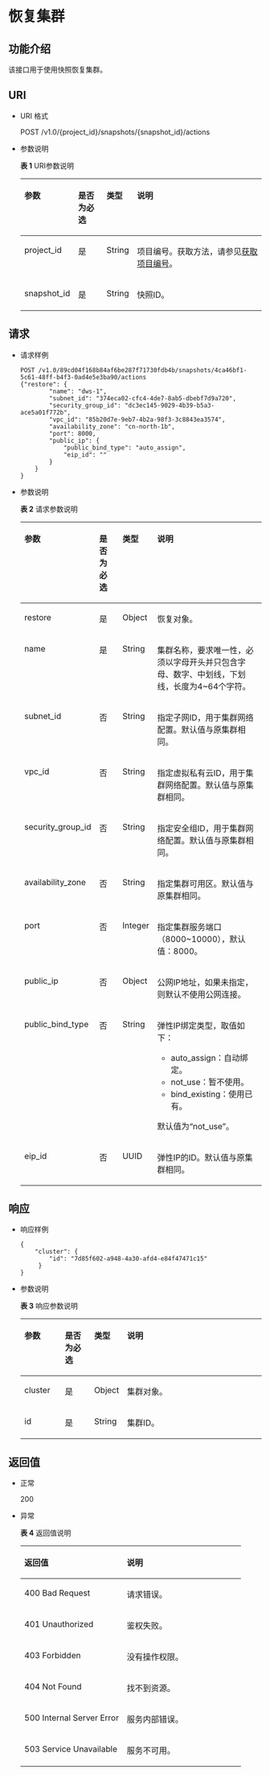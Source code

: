 # 恢复集群<a name="dws_02_0032"></a>

## 功能介绍<a name="s4bb187ea1af94154b7c794fc9f01b061"></a>

该接口用于使用快照恢复集群。

## URI<a name="s6a55719cec1c4188a8156444c922d0d5"></a>

-   URI 格式

    POST /v1.0/\{project\_id\}/snapshots/\{snapshot\_id\}/actions

-   参数说明

    **表 1**  URI参数说明

    <a name="zh-cn_topic_0084768514_table64754634"></a>
    <table><thead align="left"><tr id="zh-cn_topic_0084768514_row57662920"><th class="cellrowborder" valign="top" width="17.700000000000003%" id="mcps1.2.5.1.1"><p id="zh-cn_topic_0084768514_p40184969"><a name="zh-cn_topic_0084768514_p40184969"></a><a name="zh-cn_topic_0084768514_p40184969"></a>参数</p>
    </th>
    <th class="cellrowborder" valign="top" width="12.48%" id="mcps1.2.5.1.2"><p id="zh-cn_topic_0084768514_p33757095"><a name="zh-cn_topic_0084768514_p33757095"></a><a name="zh-cn_topic_0084768514_p33757095"></a>是否为必选</p>
    </th>
    <th class="cellrowborder" valign="top" width="10.3%" id="mcps1.2.5.1.3"><p id="zh-cn_topic_0084768514_p49970185"><a name="zh-cn_topic_0084768514_p49970185"></a><a name="zh-cn_topic_0084768514_p49970185"></a>类型</p>
    </th>
    <th class="cellrowborder" valign="top" width="59.52%" id="mcps1.2.5.1.4"><p id="zh-cn_topic_0084768514_p21053208"><a name="zh-cn_topic_0084768514_p21053208"></a><a name="zh-cn_topic_0084768514_p21053208"></a>说明</p>
    </th>
    </tr>
    </thead>
    <tbody><tr id="zh-cn_topic_0084768514_row27588283"><td class="cellrowborder" valign="top" width="17.700000000000003%" headers="mcps1.2.5.1.1 "><p id="zh-cn_topic_0084768514_p20058459"><a name="zh-cn_topic_0084768514_p20058459"></a><a name="zh-cn_topic_0084768514_p20058459"></a>project_id</p>
    </td>
    <td class="cellrowborder" valign="top" width="12.48%" headers="mcps1.2.5.1.2 "><p id="zh-cn_topic_0084768514_p14122463"><a name="zh-cn_topic_0084768514_p14122463"></a><a name="zh-cn_topic_0084768514_p14122463"></a>是</p>
    </td>
    <td class="cellrowborder" valign="top" width="10.3%" headers="mcps1.2.5.1.3 "><p id="zh-cn_topic_0084768514_p3068848"><a name="zh-cn_topic_0084768514_p3068848"></a><a name="zh-cn_topic_0084768514_p3068848"></a>String</p>
    </td>
    <td class="cellrowborder" valign="top" width="59.52%" headers="mcps1.2.5.1.4 "><p id="p2031732215610"><a name="p2031732215610"></a><a name="p2031732215610"></a>项目编号。获取方法，请参见<a href="获取项目编号.md">获取项目编号</a>。</p>
    </td>
    </tr>
    <tr id="radbf3bb5426943b68cb03a24c2cf64b2"><td class="cellrowborder" valign="top" width="17.700000000000003%" headers="mcps1.2.5.1.1 "><p id="a03c8eca6755c43a48a273c9bf1365e53"><a name="a03c8eca6755c43a48a273c9bf1365e53"></a><a name="a03c8eca6755c43a48a273c9bf1365e53"></a>snapshot_id</p>
    </td>
    <td class="cellrowborder" valign="top" width="12.48%" headers="mcps1.2.5.1.2 "><p id="a3bba5ae3c1bc4bcda5c516b68eb651ef"><a name="a3bba5ae3c1bc4bcda5c516b68eb651ef"></a><a name="a3bba5ae3c1bc4bcda5c516b68eb651ef"></a>是</p>
    </td>
    <td class="cellrowborder" valign="top" width="10.3%" headers="mcps1.2.5.1.3 "><p id="a7b0d688b70084f788ae2a5621c89bb0c"><a name="a7b0d688b70084f788ae2a5621c89bb0c"></a><a name="a7b0d688b70084f788ae2a5621c89bb0c"></a>String</p>
    </td>
    <td class="cellrowborder" valign="top" width="59.52%" headers="mcps1.2.5.1.4 "><p id="ad85c0540149049c9bbaec6f01f90fa8d"><a name="ad85c0540149049c9bbaec6f01f90fa8d"></a><a name="ad85c0540149049c9bbaec6f01f90fa8d"></a>快照ID。</p>
    </td>
    </tr>
    </tbody>
    </table>


## 请求<a name="sa8d6a7d82f7142a0b8f412a419261ad6"></a>

-   请求样例

    ```
    POST /v1.0/89cd04f168b84af6be287f71730fdb4b/snapshots/4ca46bf1-5c61-48ff-b4f3-0ad4e5e3ba90/actions
    {"restore": {
            "name": "dws-1",
            "subnet_id": "374eca02-cfc4-4de7-8ab5-dbebf7d9a720",
            "security_group_id": "dc3ec145-9029-4b39-b5a3-ace5a01f772b",
            "vpc_id": "85b20d7e-9eb7-4b2a-98f3-3c8843ea3574",
            "availability_zone": "cn-north-1b",
            "port": 8000,
            "public_ip": {
                "public_bind_type": "auto_assign",
                "eip_id": ""
            }
        }
    }
    ```


-   参数说明

    **表 2**  请求参数说明

    <a name="zh-cn_topic_0084768514_table20206181"></a>
    <table><thead align="left"><tr id="zh-cn_topic_0084768514_row50448354"><th class="cellrowborder" valign="top" width="18.91%" id="mcps1.2.5.1.1"><p id="zh-cn_topic_0084768514_p59784887"><a name="zh-cn_topic_0084768514_p59784887"></a><a name="zh-cn_topic_0084768514_p59784887"></a>参数</p>
    </th>
    <th class="cellrowborder" valign="top" width="12.73%" id="mcps1.2.5.1.2"><p id="zh-cn_topic_0084768514_p10737664"><a name="zh-cn_topic_0084768514_p10737664"></a><a name="zh-cn_topic_0084768514_p10737664"></a>是否为必选</p>
    </th>
    <th class="cellrowborder" valign="top" width="11.15%" id="mcps1.2.5.1.3"><p id="zh-cn_topic_0084768514_p64444454"><a name="zh-cn_topic_0084768514_p64444454"></a><a name="zh-cn_topic_0084768514_p64444454"></a>类型</p>
    </th>
    <th class="cellrowborder" valign="top" width="57.21000000000001%" id="mcps1.2.5.1.4"><p id="zh-cn_topic_0084768514_p52618256"><a name="zh-cn_topic_0084768514_p52618256"></a><a name="zh-cn_topic_0084768514_p52618256"></a>说明</p>
    </th>
    </tr>
    </thead>
    <tbody><tr id="zh-cn_topic_0084768514_row34220326"><td class="cellrowborder" valign="top" width="18.91%" headers="mcps1.2.5.1.1 "><p id="zh-cn_topic_0084768514_p20383058"><a name="zh-cn_topic_0084768514_p20383058"></a><a name="zh-cn_topic_0084768514_p20383058"></a>restore</p>
    </td>
    <td class="cellrowborder" valign="top" width="12.73%" headers="mcps1.2.5.1.2 "><p id="zh-cn_topic_0084768514_p40414969"><a name="zh-cn_topic_0084768514_p40414969"></a><a name="zh-cn_topic_0084768514_p40414969"></a>是</p>
    </td>
    <td class="cellrowborder" valign="top" width="11.15%" headers="mcps1.2.5.1.3 "><p id="zh-cn_topic_0084768514_p52387077"><a name="zh-cn_topic_0084768514_p52387077"></a><a name="zh-cn_topic_0084768514_p52387077"></a>Object</p>
    </td>
    <td class="cellrowborder" valign="top" width="57.21000000000001%" headers="mcps1.2.5.1.4 "><p id="zh-cn_topic_0084768514_p15494878"><a name="zh-cn_topic_0084768514_p15494878"></a><a name="zh-cn_topic_0084768514_p15494878"></a>恢复对象。</p>
    </td>
    </tr>
    <tr id="zh-cn_topic_0084768514_row5236179"><td class="cellrowborder" valign="top" width="18.91%" headers="mcps1.2.5.1.1 "><p id="zh-cn_topic_0084768514_p21477321"><a name="zh-cn_topic_0084768514_p21477321"></a><a name="zh-cn_topic_0084768514_p21477321"></a>name</p>
    </td>
    <td class="cellrowborder" valign="top" width="12.73%" headers="mcps1.2.5.1.2 "><p id="zh-cn_topic_0084768514_p61941440"><a name="zh-cn_topic_0084768514_p61941440"></a><a name="zh-cn_topic_0084768514_p61941440"></a>是</p>
    </td>
    <td class="cellrowborder" valign="top" width="11.15%" headers="mcps1.2.5.1.3 "><p id="zh-cn_topic_0084768514_p51200735"><a name="zh-cn_topic_0084768514_p51200735"></a><a name="zh-cn_topic_0084768514_p51200735"></a>String</p>
    </td>
    <td class="cellrowborder" valign="top" width="57.21000000000001%" headers="mcps1.2.5.1.4 "><p id="zh-cn_topic_0084768514_p53618895"><a name="zh-cn_topic_0084768514_p53618895"></a><a name="zh-cn_topic_0084768514_p53618895"></a>集群名称，要求唯一性，必须以字母开头并只包含字母、数字、中划线，下划线，长度为4~64个字符。</p>
    </td>
    </tr>
    <tr id="zh-cn_topic_0084768514_row11272110"><td class="cellrowborder" valign="top" width="18.91%" headers="mcps1.2.5.1.1 "><p id="zh-cn_topic_0084768514_p40625737"><a name="zh-cn_topic_0084768514_p40625737"></a><a name="zh-cn_topic_0084768514_p40625737"></a>subnet_id</p>
    </td>
    <td class="cellrowborder" valign="top" width="12.73%" headers="mcps1.2.5.1.2 "><p id="zh-cn_topic_0084768514_p2350413"><a name="zh-cn_topic_0084768514_p2350413"></a><a name="zh-cn_topic_0084768514_p2350413"></a>否</p>
    </td>
    <td class="cellrowborder" valign="top" width="11.15%" headers="mcps1.2.5.1.3 "><p id="zh-cn_topic_0084768514_p56165728"><a name="zh-cn_topic_0084768514_p56165728"></a><a name="zh-cn_topic_0084768514_p56165728"></a>String</p>
    </td>
    <td class="cellrowborder" valign="top" width="57.21000000000001%" headers="mcps1.2.5.1.4 "><p id="zh-cn_topic_0084768514_p53130157"><a name="zh-cn_topic_0084768514_p53130157"></a><a name="zh-cn_topic_0084768514_p53130157"></a>指定子网ID，用于集群网络配置。默认值与原集群相同。</p>
    </td>
    </tr>
    <tr id="zh-cn_topic_0084768514_row8409368"><td class="cellrowborder" valign="top" width="18.91%" headers="mcps1.2.5.1.1 "><p id="zh-cn_topic_0084768514_p10070188"><a name="zh-cn_topic_0084768514_p10070188"></a><a name="zh-cn_topic_0084768514_p10070188"></a>vpc_id</p>
    </td>
    <td class="cellrowborder" valign="top" width="12.73%" headers="mcps1.2.5.1.2 "><p id="zh-cn_topic_0084768514_p10378893"><a name="zh-cn_topic_0084768514_p10378893"></a><a name="zh-cn_topic_0084768514_p10378893"></a>否</p>
    </td>
    <td class="cellrowborder" valign="top" width="11.15%" headers="mcps1.2.5.1.3 "><p id="zh-cn_topic_0084768514_p35383970"><a name="zh-cn_topic_0084768514_p35383970"></a><a name="zh-cn_topic_0084768514_p35383970"></a>String</p>
    </td>
    <td class="cellrowborder" valign="top" width="57.21000000000001%" headers="mcps1.2.5.1.4 "><p id="zh-cn_topic_0084768514_p47529299"><a name="zh-cn_topic_0084768514_p47529299"></a><a name="zh-cn_topic_0084768514_p47529299"></a>指定虚拟私有云ID，用于集群网络配置。默认值与原集群相同。</p>
    </td>
    </tr>
    <tr id="zh-cn_topic_0084768514_row25110514"><td class="cellrowborder" valign="top" width="18.91%" headers="mcps1.2.5.1.1 "><p id="zh-cn_topic_0084768514_p20685786"><a name="zh-cn_topic_0084768514_p20685786"></a><a name="zh-cn_topic_0084768514_p20685786"></a>security_group_id</p>
    </td>
    <td class="cellrowborder" valign="top" width="12.73%" headers="mcps1.2.5.1.2 "><p id="zh-cn_topic_0084768514_p64935954"><a name="zh-cn_topic_0084768514_p64935954"></a><a name="zh-cn_topic_0084768514_p64935954"></a>否</p>
    </td>
    <td class="cellrowborder" valign="top" width="11.15%" headers="mcps1.2.5.1.3 "><p id="zh-cn_topic_0084768514_p25320898"><a name="zh-cn_topic_0084768514_p25320898"></a><a name="zh-cn_topic_0084768514_p25320898"></a>String</p>
    </td>
    <td class="cellrowborder" valign="top" width="57.21000000000001%" headers="mcps1.2.5.1.4 "><p id="zh-cn_topic_0084768514_p37726867"><a name="zh-cn_topic_0084768514_p37726867"></a><a name="zh-cn_topic_0084768514_p37726867"></a>指定安全组ID，用于集群网络配置。默认值与原集群相同。</p>
    </td>
    </tr>
    <tr id="zh-cn_topic_0084768514_row3997487"><td class="cellrowborder" valign="top" width="18.91%" headers="mcps1.2.5.1.1 "><p id="zh-cn_topic_0084768514_p55361044"><a name="zh-cn_topic_0084768514_p55361044"></a><a name="zh-cn_topic_0084768514_p55361044"></a>availability_zone</p>
    </td>
    <td class="cellrowborder" valign="top" width="12.73%" headers="mcps1.2.5.1.2 "><p id="zh-cn_topic_0084768514_p55059565"><a name="zh-cn_topic_0084768514_p55059565"></a><a name="zh-cn_topic_0084768514_p55059565"></a>否</p>
    </td>
    <td class="cellrowborder" valign="top" width="11.15%" headers="mcps1.2.5.1.3 "><p id="zh-cn_topic_0084768514_p30639779"><a name="zh-cn_topic_0084768514_p30639779"></a><a name="zh-cn_topic_0084768514_p30639779"></a>String</p>
    </td>
    <td class="cellrowborder" valign="top" width="57.21000000000001%" headers="mcps1.2.5.1.4 "><p id="zh-cn_topic_0084768514_p65903005"><a name="zh-cn_topic_0084768514_p65903005"></a><a name="zh-cn_topic_0084768514_p65903005"></a>指定集群可用区。默认值与原集群相同。</p>
    </td>
    </tr>
    <tr id="zh-cn_topic_0084768514_row36319496"><td class="cellrowborder" valign="top" width="18.91%" headers="mcps1.2.5.1.1 "><p id="zh-cn_topic_0084768514_p56198103"><a name="zh-cn_topic_0084768514_p56198103"></a><a name="zh-cn_topic_0084768514_p56198103"></a>port</p>
    </td>
    <td class="cellrowborder" valign="top" width="12.73%" headers="mcps1.2.5.1.2 "><p id="zh-cn_topic_0084768514_p55752527"><a name="zh-cn_topic_0084768514_p55752527"></a><a name="zh-cn_topic_0084768514_p55752527"></a>否</p>
    </td>
    <td class="cellrowborder" valign="top" width="11.15%" headers="mcps1.2.5.1.3 "><p id="zh-cn_topic_0084768514_p19660823"><a name="zh-cn_topic_0084768514_p19660823"></a><a name="zh-cn_topic_0084768514_p19660823"></a>Integer</p>
    </td>
    <td class="cellrowborder" valign="top" width="57.21000000000001%" headers="mcps1.2.5.1.4 "><p id="zh-cn_topic_0084768514_p49022807"><a name="zh-cn_topic_0084768514_p49022807"></a><a name="zh-cn_topic_0084768514_p49022807"></a>指定集群服务端口（8000~10000），默认值：8000。</p>
    </td>
    </tr>
    <tr id="zh-cn_topic_0084768514_row38552084"><td class="cellrowborder" valign="top" width="18.91%" headers="mcps1.2.5.1.1 "><p id="zh-cn_topic_0084768514_p35711100"><a name="zh-cn_topic_0084768514_p35711100"></a><a name="zh-cn_topic_0084768514_p35711100"></a>public_ip</p>
    </td>
    <td class="cellrowborder" valign="top" width="12.73%" headers="mcps1.2.5.1.2 "><p id="zh-cn_topic_0084768514_p6918001"><a name="zh-cn_topic_0084768514_p6918001"></a><a name="zh-cn_topic_0084768514_p6918001"></a>否</p>
    </td>
    <td class="cellrowborder" valign="top" width="11.15%" headers="mcps1.2.5.1.3 "><p id="zh-cn_topic_0084768514_p23487194"><a name="zh-cn_topic_0084768514_p23487194"></a><a name="zh-cn_topic_0084768514_p23487194"></a>Object</p>
    </td>
    <td class="cellrowborder" valign="top" width="57.21000000000001%" headers="mcps1.2.5.1.4 "><p id="zh-cn_topic_0084768514_p23414560"><a name="zh-cn_topic_0084768514_p23414560"></a><a name="zh-cn_topic_0084768514_p23414560"></a>公网IP地址，如果未指定，则默认不使用公网连接。</p>
    </td>
    </tr>
    <tr id="zh-cn_topic_0084768514_row9404449"><td class="cellrowborder" valign="top" width="18.91%" headers="mcps1.2.5.1.1 "><p id="zh-cn_topic_0084768514_p23562876"><a name="zh-cn_topic_0084768514_p23562876"></a><a name="zh-cn_topic_0084768514_p23562876"></a>public_bind_type</p>
    </td>
    <td class="cellrowborder" valign="top" width="12.73%" headers="mcps1.2.5.1.2 "><p id="zh-cn_topic_0084768514_p29544808"><a name="zh-cn_topic_0084768514_p29544808"></a><a name="zh-cn_topic_0084768514_p29544808"></a>否</p>
    </td>
    <td class="cellrowborder" valign="top" width="11.15%" headers="mcps1.2.5.1.3 "><p id="zh-cn_topic_0084768514_p44319244"><a name="zh-cn_topic_0084768514_p44319244"></a><a name="zh-cn_topic_0084768514_p44319244"></a>String</p>
    </td>
    <td class="cellrowborder" valign="top" width="57.21000000000001%" headers="mcps1.2.5.1.4 "><p id="zh-cn_topic_0084768514_p33089041"><a name="zh-cn_topic_0084768514_p33089041"></a><a name="zh-cn_topic_0084768514_p33089041"></a>弹性IP绑定类型，取值如下：</p>
    <a name="zh-cn_topic_0084768514_ul29365919"></a><a name="zh-cn_topic_0084768514_ul29365919"></a><ul id="zh-cn_topic_0084768514_ul29365919"><li>auto_assign：自动绑定。</li><li>not_use：暂不使用。</li><li>bind_existing：使用已有。</li></ul>
    <p id="zh-cn_topic_0084768514_p27997"><a name="zh-cn_topic_0084768514_p27997"></a><a name="zh-cn_topic_0084768514_p27997"></a>默认值为“not_use”。</p>
    </td>
    </tr>
    <tr id="r964166d21017459f9912ea5ad7bf6d3c"><td class="cellrowborder" valign="top" width="18.91%" headers="mcps1.2.5.1.1 "><p id="a91e89514786b46448b22d3f157ee648d"><a name="a91e89514786b46448b22d3f157ee648d"></a><a name="a91e89514786b46448b22d3f157ee648d"></a>eip_id</p>
    </td>
    <td class="cellrowborder" valign="top" width="12.73%" headers="mcps1.2.5.1.2 "><p id="aaff17b9d410141f1aaa51efa920eb5bf"><a name="aaff17b9d410141f1aaa51efa920eb5bf"></a><a name="aaff17b9d410141f1aaa51efa920eb5bf"></a>否</p>
    </td>
    <td class="cellrowborder" valign="top" width="11.15%" headers="mcps1.2.5.1.3 "><p id="af5adcb82da99406d9519e1d1b58d80ec"><a name="af5adcb82da99406d9519e1d1b58d80ec"></a><a name="af5adcb82da99406d9519e1d1b58d80ec"></a>UUID</p>
    </td>
    <td class="cellrowborder" valign="top" width="57.21000000000001%" headers="mcps1.2.5.1.4 "><p id="a7b7e148071784e248e63a862fd240a02"><a name="a7b7e148071784e248e63a862fd240a02"></a><a name="a7b7e148071784e248e63a862fd240a02"></a>弹性IP的ID。默认值与原集群相同。</p>
    </td>
    </tr>
    </tbody>
    </table>


## 响应<a name="sb3ef013c33a348739e46163a3251532e"></a>

-   响应样例

    ```
    {
        "cluster": {
            "id": "7d85f602-a948-4a30-afd4-e84f47471c15"
         }
    }
    ```


-   参数说明

    **表 3**  响应参数说明

    <a name="zh-cn_topic_0084768514_table66373591"></a>
    <table><thead align="left"><tr id="zh-cn_topic_0084768514_row53780604"><th class="cellrowborder" valign="top" width="16.96830316968303%" id="mcps1.2.5.1.1"><p id="zh-cn_topic_0084768514_p61261645"><a name="zh-cn_topic_0084768514_p61261645"></a><a name="zh-cn_topic_0084768514_p61261645"></a>参数</p>
    </th>
    <th class="cellrowborder" valign="top" width="12.47875212478752%" id="mcps1.2.5.1.2"><p id="zh-cn_topic_0084768514_p63246244"><a name="zh-cn_topic_0084768514_p63246244"></a><a name="zh-cn_topic_0084768514_p63246244"></a>是否为必选</p>
    </th>
    <th class="cellrowborder" valign="top" width="10.05899410058994%" id="mcps1.2.5.1.3"><p id="zh-cn_topic_0084768514_p22672102"><a name="zh-cn_topic_0084768514_p22672102"></a><a name="zh-cn_topic_0084768514_p22672102"></a>类型</p>
    </th>
    <th class="cellrowborder" valign="top" width="60.493950604939506%" id="mcps1.2.5.1.4"><p id="zh-cn_topic_0084768514_p24500989"><a name="zh-cn_topic_0084768514_p24500989"></a><a name="zh-cn_topic_0084768514_p24500989"></a>说明</p>
    </th>
    </tr>
    </thead>
    <tbody><tr id="zh-cn_topic_0084768514_row38423121"><td class="cellrowborder" valign="top" width="16.96830316968303%" headers="mcps1.2.5.1.1 "><p id="zh-cn_topic_0084768514_p25265097"><a name="zh-cn_topic_0084768514_p25265097"></a><a name="zh-cn_topic_0084768514_p25265097"></a>cluster</p>
    </td>
    <td class="cellrowborder" valign="top" width="12.47875212478752%" headers="mcps1.2.5.1.2 "><p id="zh-cn_topic_0084768514_p33206990"><a name="zh-cn_topic_0084768514_p33206990"></a><a name="zh-cn_topic_0084768514_p33206990"></a>是</p>
    </td>
    <td class="cellrowborder" valign="top" width="10.05899410058994%" headers="mcps1.2.5.1.3 "><p id="zh-cn_topic_0084768514_p5411655"><a name="zh-cn_topic_0084768514_p5411655"></a><a name="zh-cn_topic_0084768514_p5411655"></a>Object</p>
    </td>
    <td class="cellrowborder" valign="top" width="60.493950604939506%" headers="mcps1.2.5.1.4 "><p id="zh-cn_topic_0084768514_p35690909"><a name="zh-cn_topic_0084768514_p35690909"></a><a name="zh-cn_topic_0084768514_p35690909"></a>集群对象。</p>
    </td>
    </tr>
    <tr id="zh-cn_topic_0084768514_row52782726"><td class="cellrowborder" valign="top" width="16.96830316968303%" headers="mcps1.2.5.1.1 "><p id="zh-cn_topic_0084768514_p47542385"><a name="zh-cn_topic_0084768514_p47542385"></a><a name="zh-cn_topic_0084768514_p47542385"></a>id</p>
    </td>
    <td class="cellrowborder" valign="top" width="12.47875212478752%" headers="mcps1.2.5.1.2 "><p id="zh-cn_topic_0084768514_p25727981"><a name="zh-cn_topic_0084768514_p25727981"></a><a name="zh-cn_topic_0084768514_p25727981"></a>是</p>
    </td>
    <td class="cellrowborder" valign="top" width="10.05899410058994%" headers="mcps1.2.5.1.3 "><p id="zh-cn_topic_0084768514_p3591713"><a name="zh-cn_topic_0084768514_p3591713"></a><a name="zh-cn_topic_0084768514_p3591713"></a>String</p>
    </td>
    <td class="cellrowborder" valign="top" width="60.493950604939506%" headers="mcps1.2.5.1.4 "><p id="zh-cn_topic_0084768514_p22493366"><a name="zh-cn_topic_0084768514_p22493366"></a><a name="zh-cn_topic_0084768514_p22493366"></a>集群ID。</p>
    </td>
    </tr>
    </tbody>
    </table>


## 返回值<a name="s47782db7ac574d0596c1a51df09a94cc"></a>

-   正常

    200

-   异常

    **表 4**  返回值说明

    <a name="zh-cn_topic_0084768514_table27978103"></a>
    <table><thead align="left"><tr id="zh-cn_topic_0084768514_row60105532"><th class="cellrowborder" valign="top" width="46.46%" id="mcps1.2.3.1.1"><p id="zh-cn_topic_0084768514_p36709949"><a name="zh-cn_topic_0084768514_p36709949"></a><a name="zh-cn_topic_0084768514_p36709949"></a>返回值</p>
    </th>
    <th class="cellrowborder" valign="top" width="53.54%" id="mcps1.2.3.1.2"><p id="zh-cn_topic_0084768514_p20715931"><a name="zh-cn_topic_0084768514_p20715931"></a><a name="zh-cn_topic_0084768514_p20715931"></a>说明</p>
    </th>
    </tr>
    </thead>
    <tbody><tr id="zh-cn_topic_0084768514_row268861"><td class="cellrowborder" valign="top" width="46.46%" headers="mcps1.2.3.1.1 "><p id="zh-cn_topic_0084768514_p21777804"><a name="zh-cn_topic_0084768514_p21777804"></a><a name="zh-cn_topic_0084768514_p21777804"></a>400 Bad Request</p>
    </td>
    <td class="cellrowborder" valign="top" width="53.54%" headers="mcps1.2.3.1.2 "><p id="zh-cn_topic_0084768514_p19171695"><a name="zh-cn_topic_0084768514_p19171695"></a><a name="zh-cn_topic_0084768514_p19171695"></a>请求错误。</p>
    </td>
    </tr>
    <tr id="zh-cn_topic_0084768514_row38327532"><td class="cellrowborder" valign="top" width="46.46%" headers="mcps1.2.3.1.1 "><p id="zh-cn_topic_0084768514_p17522377"><a name="zh-cn_topic_0084768514_p17522377"></a><a name="zh-cn_topic_0084768514_p17522377"></a>401 Unauthorized</p>
    </td>
    <td class="cellrowborder" valign="top" width="53.54%" headers="mcps1.2.3.1.2 "><p id="zh-cn_topic_0084768514_p10026414"><a name="zh-cn_topic_0084768514_p10026414"></a><a name="zh-cn_topic_0084768514_p10026414"></a>鉴权失败。</p>
    </td>
    </tr>
    <tr id="zh-cn_topic_0084768514_row23128868"><td class="cellrowborder" valign="top" width="46.46%" headers="mcps1.2.3.1.1 "><p id="zh-cn_topic_0084768514_p61498985"><a name="zh-cn_topic_0084768514_p61498985"></a><a name="zh-cn_topic_0084768514_p61498985"></a>403 Forbidden</p>
    </td>
    <td class="cellrowborder" valign="top" width="53.54%" headers="mcps1.2.3.1.2 "><p id="zh-cn_topic_0084768514_p15361866"><a name="zh-cn_topic_0084768514_p15361866"></a><a name="zh-cn_topic_0084768514_p15361866"></a>没有操作权限。</p>
    </td>
    </tr>
    <tr id="zh-cn_topic_0084768514_row4039073"><td class="cellrowborder" valign="top" width="46.46%" headers="mcps1.2.3.1.1 "><p id="zh-cn_topic_0084768514_p58729529"><a name="zh-cn_topic_0084768514_p58729529"></a><a name="zh-cn_topic_0084768514_p58729529"></a>404 Not Found</p>
    </td>
    <td class="cellrowborder" valign="top" width="53.54%" headers="mcps1.2.3.1.2 "><p id="zh-cn_topic_0084768514_p59471393"><a name="zh-cn_topic_0084768514_p59471393"></a><a name="zh-cn_topic_0084768514_p59471393"></a>找不到资源。</p>
    </td>
    </tr>
    <tr id="zh-cn_topic_0084768514_row65480490"><td class="cellrowborder" valign="top" width="46.46%" headers="mcps1.2.3.1.1 "><p id="zh-cn_topic_0084768514_p2319502"><a name="zh-cn_topic_0084768514_p2319502"></a><a name="zh-cn_topic_0084768514_p2319502"></a>500 Internal Server Error</p>
    </td>
    <td class="cellrowborder" valign="top" width="53.54%" headers="mcps1.2.3.1.2 "><p id="zh-cn_topic_0084768514_p53661974"><a name="zh-cn_topic_0084768514_p53661974"></a><a name="zh-cn_topic_0084768514_p53661974"></a>服务内部错误。</p>
    </td>
    </tr>
    <tr id="zh-cn_topic_0084768514_row13195723"><td class="cellrowborder" valign="top" width="46.46%" headers="mcps1.2.3.1.1 "><p id="zh-cn_topic_0084768514_p62220677"><a name="zh-cn_topic_0084768514_p62220677"></a><a name="zh-cn_topic_0084768514_p62220677"></a>503 Service Unavailable</p>
    </td>
    <td class="cellrowborder" valign="top" width="53.54%" headers="mcps1.2.3.1.2 "><p id="zh-cn_topic_0084768514_p6710104"><a name="zh-cn_topic_0084768514_p6710104"></a><a name="zh-cn_topic_0084768514_p6710104"></a>服务不可用。</p>
    </td>
    </tr>
    </tbody>
    </table>


